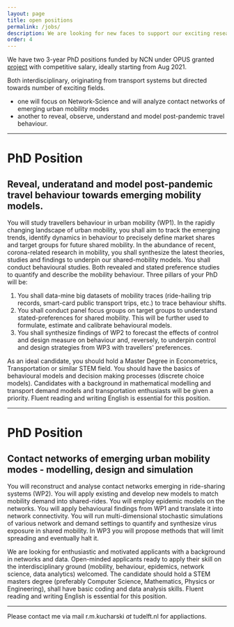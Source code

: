 ```yaml
---
layout: page
title: open positions
permalink: /jobs/
description: We are looking for new faces to support our exciting research
order: 4
---
```


We have two 3-year PhD positions funded by NCN under OPUS granted [project](https://www.ncn.gov.pl/sites/default/files/listy-rankingowe/2020-03-16pfoa/streszczenia/480109-en.pdf) with competitive salary, ideally starting from Aug 2021.

Both interdisciplinary, originating from transport systems but directed towards number of exciting fields.

* one will focus on Network-Science and will analyze contact networks of emerging urban mobility modes
* another to reveal, observe, understand and model post-pandemic travel behaviour.

---

# PhD Position 
## Reveal, underatand and model post-pandemic travel behaviour towards emerging mobility models.

You will study travellers behaviour in urban mobility (WP1). In the rapidly changing landscape of urban mobility, you shall aim to track the emerging trends, identify dynamics in behaviour to precisely define market shares and target groups for future shared mobility. In the abundance of recent, corona-related research in mobility, you shall synthesize the latest theories, studies and findings to underpin our shared-mobility models. 
You shall conduct behavioural studies. Both revealed and stated preference studies to quantify and describe the mobility behaviour. 
Three pillars of your PhD will be:
1. You shall data-mine big datasets of mobility traces (ride-hailing trip records, smart-card public transport trips, etc.) to trace behaviour shifts.
2. You shall conduct panel focus groups on target groups to understand stated-preferences for shared mobility. This will be further used to formulate, estimate and calibrate behavioural models.
3. You shall synthesize findings of WP2 to forecast the effects of control and design measure on behaviour and, reversely, to underpin control and design strategies from WP3 with travellers' preferences.

As an ideal candidate, you should hold a Master Degree in Econometrics, Transportation or similar STEM field. You should have the basics of behavioural models and decision making processes (discrete choice models). Candidates with a background in mathematical modelling and transport demand models and transportation enthusiasts will be given a priority.
Fluent reading and writing English is essential for this position. 

---

# PhD Position 
## Contact networks of emerging urban mobility modes - modelling, design and simulation

You will reconstruct and analyse contact networks emerging in ride-sharing systems (WP2). You will apply existing and develop new models to match mobility demand into shared-rides. You will employ epidemic models on the networks. You will apply behavioural findings from WP1 and translate it into network connectivity.  You will run multi-dimensional stochastic simulations of various network and demand settings to quantify and synthesize virus exposure in shared mobility. 
In WP3 you will propose methods that will limit spreading and eventually halt it.

We are looking for enthusiastic and motivated applicants with a background in networks and data. Open-minded applicants ready to apply their skill on the interdisciplinary ground (mobility, behaviour, epidemics, network science, data analytics) welcomed.
The candidate should hold a STEM masters degree (preferably Computer Science, Mathematics, Physics or Engineering), shall have basic coding and data analysis skills. Fluent reading and writing English is essential for this position.

---

Please contact me via mail r.m.kucharski _at_ tudelft.nl for appliactions.

